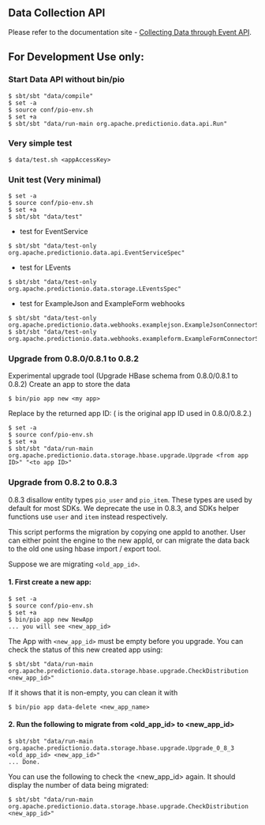 ## Data Collection API

Please refer to the documentation site - [Collecting Data through Event API](http://docs.prediction.io/datacollection/eventapi/).

## For Development Use only:

### Start Data API without bin/pio

```
$ sbt/sbt "data/compile"
$ set -a
$ source conf/pio-env.sh
$ set +a
$ sbt/sbt "data/run-main org.apache.predictionio.data.api.Run"
```

### Very simple test

```
$ data/test.sh <appAccessKey>
```

### Unit test (Very minimal)

```
$ set -a
$ source conf/pio-env.sh
$ set +a
$ sbt/sbt "data/test"
```

- test for EventService

```
$ sbt/sbt "data/test-only org.apache.predictionio.data.api.EventServiceSpec"
```

- test for LEvents

```
$ sbt/sbt "data/test-only org.apache.predictionio.data.storage.LEventsSpec"
```

- test for ExampleJson and ExampleForm webhooks

```
$ sbt/sbt "data/test-only org.apache.predictionio.data.webhooks.examplejson.ExampleJsonConnectorSpec"
$ sbt/sbt "data/test-only org.apache.predictionio.data.webhooks.exampleform.ExampleFormConnectorSpec"
```

### Upgrade from 0.8.0/0.8.1 to 0.8.2

Experimental upgrade tool (Upgrade HBase schema from 0.8.0/0.8.1 to 0.8.2)
Create an app to store the data
```
$ bin/pio app new <my app>
```

Replace <to app ID> by the returned app ID:
(<from app ID> is the original app ID used in 0.8.0/0.8.2.)

```
$ set -a
$ source conf/pio-env.sh
$ set +a
$ sbt/sbt "data/run-main org.apache.predictionio.data.storage.hbase.upgrade.Upgrade <from app ID>" "<to app ID>"
```

### Upgrade from 0.8.2 to 0.8.3

0.8.3 disallow entity types `pio_user` and `pio_item`. These types are used by
default for most SDKs. We deprecate the use in 0.8.3, and SDKs helper functions
use `user` and `item` instead respectively.

This script performs the migration by copying one appId to another. User can
either point the engine to the new appId, or can migrate the data back to the
old one using hbase import / export tool.

Suppose we are migrating `<old_app_id>`.

#### 1. First create a new app:

```
$ set -a
$ source conf/pio-env.sh
$ set +a
$ bin/pio app new NewApp
... you will see <new_app_id>
```

The App with `<new_app_id>` must be empty before you upgrade. You can check the status of this new created app using:

```
$ sbt/sbt "data/run-main org.apache.predictionio.data.storage.hbase.upgrade.CheckDistribution <new_app_id>"
```

If it shows that it is non-empty, you can clean it with

```
$ bin/pio app data-delete <new_app_name>
```

#### 2. Run the following to migrate from <old_app_id> to <new_app_id>

```
$ sbt/sbt "data/run-main org.apache.predictionio.data.storage.hbase.upgrade.Upgrade_0_8_3 <old_app_id> <new_app_id>"
... Done.
```

You can use the following to check the <new_app_id> again. It should display the number of data being migrated:

```
$ sbt/sbt "data/run-main org.apache.predictionio.data.storage.hbase.upgrade.CheckDistribution <new_app_id>"
```
